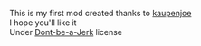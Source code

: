 This is my first mod created thanks to [kaupenjoe](https://www.youtube.com/@ModdingByKaupenjoe/featured)<br>
I hope you'll like it<br>
Under [Dont-be-a-Jerk](https://github.com/evantahler/Dont-be-a-Jerk) license
